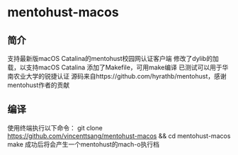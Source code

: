 # mentohust-macos
## 简介
支持最新版macOS Catalina的mentohust校园网认证客户端
修改了dylib的加载，以支持macOS Catalina
添加了Makefile，可用make编译
已测试可以用于华南农业大学的锐捷认证
源码来自https://github.com/hyrathb/mentohust，感谢mentohust作者的贡献
## 编译
使用终端执行以下命令：
git clone https://github.com/vincenttsang/mentohust-macos && cd mentohust-macos
make
成功后将会产生一个mentohust的mach-o执行档
